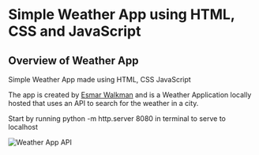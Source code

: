 # Simple Weather App using HTML, CSS and JavaScript

## Overview of Weather App

Simple Weather App made using HTML, CSS JavaScript

The app is created by [Esmar Walkman](https://www.linkedin.com/in/esmarwalkman/) and is a Weather Application locally hosted that uses an API to search for the weather in a city.

Start by running python -m http.server 8080 in terminal to serve to localhost

![Weather App API](https://ia601007.us.archive.org/13/items/theoriginalfilesofsomewindowswallpapers/bliss%20600dpi.jpg)
